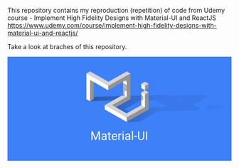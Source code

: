 This repository contains my reproduction (repetition) of code from Udemy course - Implement High Fidelity Designs with Material-UI and ReactJS
https://www.udemy.com/course/implement-high-fidelity-designs-with-material-ui-and-reactjs/

Take a look at braches of this repository.


![](https://github.com/xai1983kbu/material-ui-react/blob/master/Material-UI-React.png)

